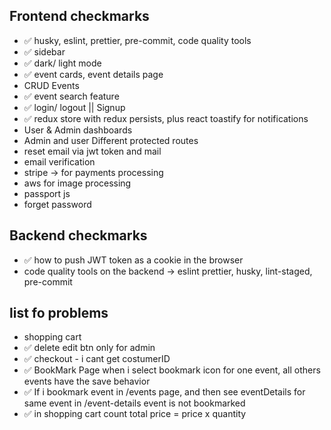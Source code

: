 ## Frontend checkmarks

* ✅ husky, eslint, prettier, pre-commit, code quality tools
* ✅ sidebar
* ✅ dark/ light mode
* ✅ event cards, event details page
* CRUD Events
* ✅ event search feature
* ✅ login/ logout || Signup
* ✅ redux store with redux persists, plus react toastify for notifications
* User & Admin dashboards
* Admin and user Different protected routes
* reset email via jwt token and mail
* email verification
* stripe -> for payments processing
* aws for image processing
* passport js
* forget password

## Backend checkmarks

* ✅ how to push JWT token as a cookie in the browser
* code quality tools on the backend -> eslint prettier, husky, lint-staged, pre-commit

## list fo problems

* shopping cart
* ✅ delete edit btn only for admin
* ✅ checkout - i cant get costumerID
* ✅ BookMark Page when i select bookmark icon for one event, all others events have the save behavior
* ✅ If i bookmark event in /events page, and then see eventDetails for same event in /event-details event is not bookmarked
* ✅ in shopping cart count total price = price x quantity

